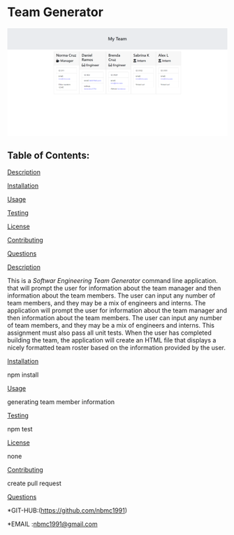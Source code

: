 # Team Generator


![](https://github.com/nbmc1991/SoftwareTeamGenerator/blob/main/Screenshot%202020-11-19%20121739.png)
## Table of Contents:

[Description](#description)


[Installation](#installation)

[Usage](#usage)


[Testing](#testing)


[License](#license)


[Contributing](#contributing)


[Questions](#questions)


[Description](#description)

This is a *Softwar Engineering Team Generator* command line application. that will  prompt the user for information about the team manager and then information about the team members.
 The user can input any number of team members, and they may be a mix of engineers and interns.
The application will prompt the user for information about the team manager and then information about the team members. The user can input any number of team members, and they may be a mix of engineers and interns. This assignment must also pass all unit tests. When the user has completed building the team, the application will create an HTML file that displays a nicely formatted team roster based on the information provided by the user.

[Installation](#installation)

npm install

[Usage](#usage)

generating team member information

[Testing](#testing)

npm test

[License](#license)

none

[Contributing](#contributing)

create pull request

[Questions](#questions)




*GIT-HUB:(https://github.com/nbmc1991)

*EMAIL :nbmc1991@gmail.com
  


